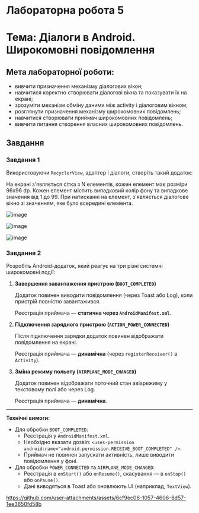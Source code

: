 # Лабораторна робота 5

# Тема: Діалоги в Android. Широкомовні повідомлення

## **Мета лабораторної роботи:**

- вивчити призначення механізму діалогових вікон;
- навчитися коректно створювати діалогові вікна та показувати їх на екрані;
- зрозуміти механізм обміну даними між activity і діалоговим вікном;
- розглянути призначення механізму широкомовних повідомлень;
- навчитися створювати приймач широкомовних повідомлень;
- вивчити питання створення власних широкомовних повідомлень.

## **Завдання**

### Завдання 1

Використовуючи `RecyclerView`, адаптер і діалоги, створіть такий додаток:


На екрані з'являється сітка з N елементів, кожен елемент має розміри 96х96 dp. Кожен елемент містить випадковий колір фону та випадкове значення від 1 до 99. При натисканні на елемент, з'являється діалогове вікно зі значенням, яке було всередині елемента.

![image](https://github.com/user-attachments/assets/f70f0a8e-0890-49a8-b2e0-18e0a9285169)

![image](https://github.com/user-attachments/assets/0697a875-0fed-462f-92c3-d1a04a35cee8)

![image](https://github.com/user-attachments/assets/fc6bb413-35df-49c3-8c5a-19f3369e471d)

### Завдання 2

Розробіть Android-додаток, який реагує на три різні системні широкомовні події:

1. **Завершення завантаження пристрою (`BOOT_COMPLETED`)**
    
    Додаток повинен виводити повідомлення (через Toast або Log), коли пристрій повністю завантажився.
    
    Реєстрація приймача — **статична через `AndroidManifest.xml`**.
    
2. **Підключення зарядного пристрою (`ACTION_POWER_CONNECTED`)**
    
    Після підключення зарядки додаток повинен відображати повідомлення на екрані.
    
    Реєстрація приймача — **динамічна** (через `registerReceiver()` в `Activity`).
    
3. **Зміна режиму польоту (`AIRPLANE_MODE_CHANGED`)**
    
    Додаток повинен відображати поточний стан авіарежиму у текстовому полі або через Log.
    
    Реєстрація приймача — **динамічна**.
    

---

**Технічні вимоги:**

- Для обробки `BOOT_COMPLETED`:
    - Реєстрація у `AndroidManifest.xml`.
    - Необхідно вказати дозвіл: `<uses-permission android:name="android.permission.RECEIVE_BOOT_COMPLETED" />`.
    - Приймач не повинен запускати активність, лише виводити повідомлення у фоні.
- Для обробки `POWER_CONNECTED` та `AIRPLANE_MODE_CHANGED`:
    - Реєстрація в `onStart()` або `onResume()`, скасування — в `onStop()` або `onPause()`.
    - Дані виводяться в Toast або оновлюють UI (наприклад, `TextView`).
 

  

https://github.com/user-attachments/assets/6cf9ec06-1057-4606-8d57-1ee3650fd58b



